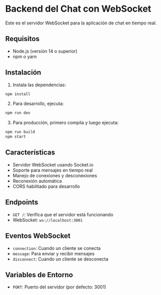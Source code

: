 # Backend del Chat con WebSocket

Este es el servidor WebSocket para la aplicación de chat en tiempo real.

## Requisitos

- Node.js (versión 14 o superior)
- npm o yarn

## Instalación

1. Instala las dependencias:
```bash
npm install
```

2. Para desarrollo, ejecuta:
```bash
npm run dev
```

3. Para producción, primero compila y luego ejecuta:
```bash
npm run build
npm start
```

## Características

- Servidor WebSocket usando Socket.io
- Soporte para mensajes en tiempo real
- Manejo de conexiones y desconexiones
- Reconexión automática
- CORS habilitado para desarrollo

## Endpoints

- `GET /`: Verifica que el servidor está funcionando
- WebSocket: `ws://localhost:3001`

## Eventos WebSocket

- `connection`: Cuando un cliente se conecta
- `message`: Para enviar y recibir mensajes
- `disconnect`: Cuando un cliente se desconecta

## Variables de Entorno

- `PORT`: Puerto del servidor (por defecto: 3001) 
